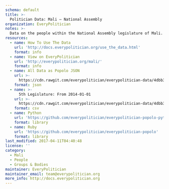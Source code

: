 ```yaml
---
schema: default
title: >-
  Politician Data: Mali — National Assembly
organization: EveryPolitician
notes: >-
  Data on the people within the National Assembly legislature of Mali.
resources:
  - name: How To Use The Data
    url: 'http://docs.everypolitician.org/use_the_data.html'
    format: info
  - name: View on EveryPolitician
    url: 'http://everypolitician.org/mali/'
    format: info
  - name: All Data as Popolo JSON
    url: >-
      https://cdn.rawgit.com/everypolitician/everypolitician-data/4dbb37bb20fddb5aeb18002e2a5cd32d764531e8/data/Mali/Assembly/ep-popolo-v1.0.json
    format: json
  - name: >-
      5th Legislature: From 2014-01-01
    url: >-
      https://cdn.rawgit.com/everypolitician/everypolitician-data/4dbb37bb20fddb5aeb18002e2a5cd32d764531e8/data/Mali/Assembly/term-2014.csv
    format: csv
  - name: Python
    url: 'https://github.com/everypolitician/everypolitician-popolo-python'
    format: library
  - name: Ruby
    url: 'https://github.com/everypolitician/everypolitician-popolo'
    format: library
last_modified: 2017-04-11T04:40:48
license: ''
category:
  - Mali
  - People
  - Groups & Bodies
maintainer: EveryPolitician
maintainer_email: team@everypolitician.org
more_info: http://docs.everypolitician.org
---
```

